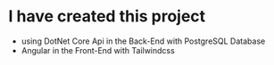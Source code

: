 # I have created this project

- using DotNet Core Api in the Back-End with PostgreSQL Database
- Angular in the Front-End with Tailwindcss
